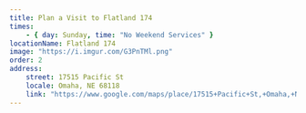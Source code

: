 ```yaml
---
title: Plan a Visit to Flatland 174
times:
    - { day: Sunday, time: "No Weekend Services" }
locationName: Flatland 174
image: "https://i.imgur.com/G3PnTMl.png"
order: 2
address:
    street: 17515 Pacific St
    locale: Omaha, NE 68118
    link: "https://www.google.com/maps/place/17515+Pacific+St,+Omaha,+NE+68118/data=!4m2!3m1!1s0x8793f1b1a777faa7:0x75b1adff7187af70?sa=X&ved=2ahUKEwiJ7eLjp5zrAhXQW80KHbpvBiIQ8gEwAHoECFwQAQ"
---
```


